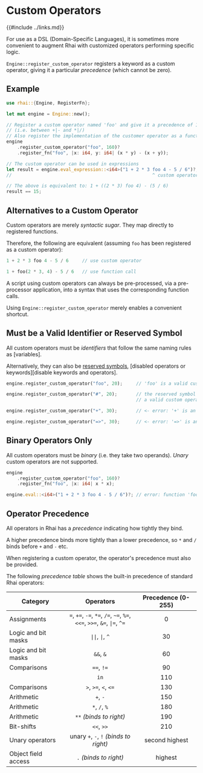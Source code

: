 Custom Operators
================

{{#include ../links.md}}

For use as a DSL (Domain-Specific Languages), it is sometimes more convenient to augment Rhai with
customized operators performing specific logic.

`Engine::register_custom_operator` registers a keyword as a custom operator, giving it a particular
_precedence_ (which cannot be zero).


Example
-------

```rust
use rhai::{Engine, RegisterFn};

let mut engine = Engine::new();

// Register a custom operator named 'foo' and give it a precedence of 160
// (i.e. between +|- and *|/)
// Also register the implementation of the customer operator as a function
engine
    .register_custom_operator("foo", 160)?
    .register_fn("foo", |x: i64, y: i64| (x * y) - (x + y));

// The custom operator can be used in expressions
let result = engine.eval_expression::<i64>("1 + 2 * 3 foo 4 - 5 / 6")?;
//                                                    ^ custom operator

// The above is equivalent to: 1 + ((2 * 3) foo 4) - (5 / 6)
result == 15;
```


Alternatives to a Custom Operator
--------------------------------

Custom operators are merely _syntactic sugar_.  They map directly to registered functions.

Therefore, the following are equivalent (assuming `foo` has been registered as a custom operator):

```rust
1 + 2 * 3 foo 4 - 5 / 6     // use custom operator

1 + foo(2 * 3, 4) - 5 / 6   // use function call
```

A script using custom operators can always be pre-processed, via a pre-processor application,
into a syntax that uses the corresponding function calls.

Using `Engine::register_custom_operator` merely enables a convenient shortcut.


Must be a Valid Identifier or Reserved Symbol
--------------------------------------------

All custom operators must be _identifiers_ that follow the same naming rules as [variables].

Alternatively, they can also be [reserved symbols]({{rootUrl}}/appendix/operators.md#symbols),
[disabled operators or keywords][disable keywords and operators].

```rust
engine.register_custom_operator("foo", 20);     // 'foo' is a valid custom operator

engine.register_custom_operator("#", 20);       // the reserved symbol '#' is also
                                                // a valid custom operator

engine.register_custom_operator("+", 30);       // <- error: '+' is an active operator

engine.register_custom_operator("=>", 30);      // <- error: '=>' is an active symbol
```


Binary Operators Only
---------------------

All custom operators must be _binary_ (i.e. they take two operands).
_Unary_ custom operators are not supported.

```rust
engine
    .register_custom_operator("foo", 160)?
    .register_fn("foo", |x: i64| x * x);

engine.eval::<i64>("1 + 2 * 3 foo 4 - 5 / 6")?; // error: function 'foo (i64, i64)' not found
```


Operator Precedence
-------------------

All operators in Rhai has a _precedence_ indicating how tightly they bind.

A higher precedence binds more tightly than a lower precedence, so `*` and `/` binds before `+` and `-` etc.

When registering a custom operator, the operator's precedence must also be provided.

The following _precedence table_ shows the built-in precedence of standard Rhai operators:

| Category            |                                        Operators                                        | Precedence (0-255) |
| ------------------- | :-------------------------------------------------------------------------------------: | :----------------: |
| Assignments         | `=`, `+=`, `-=`, `*=`, `/=`, `~=`, `%=`,<br/>`<<=`, `>>=`, `&=`, <code>\|=</code>, `^=` |         0          |
| Logic and bit masks |                        <code>\|\|</code>,  <code>\|</code>, `^`                         |         30         |
| Logic and bit masks |                                        `&&`, `&`                                        |         60         |
| Comparisons         |                                       `==`, `!=`                                        |         90         |
|                     |                                          `in`                                           |        110         |
| Comparisons         |                                  `>`, `>=`, `<`, `<=`                                   |        130         |
| Arithmetic          |                                        `+`, `-`                                         |        150         |
| Arithmetic          |                                      `*`, `/`, `%`                                      |        180         |
| Arithmetic          |                                 `**` _(binds to right)_                                 |        190         |
| Bit-shifts          |                                       `<<`, `>>`                                        |        210         |
| Unary operators     |                         unary `+`, `-`, `!` _(binds to right)_                          |   second highest   |
| Object field access |                                 `.` _(binds to right)_                                  |      highest       |
